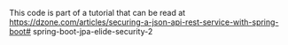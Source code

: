 This code is part of a tutorial that can be read at https://dzone.com/articles/securing-a-json-api-rest-service-with-spring-boot# spring-boot-jpa-elide-security-2

